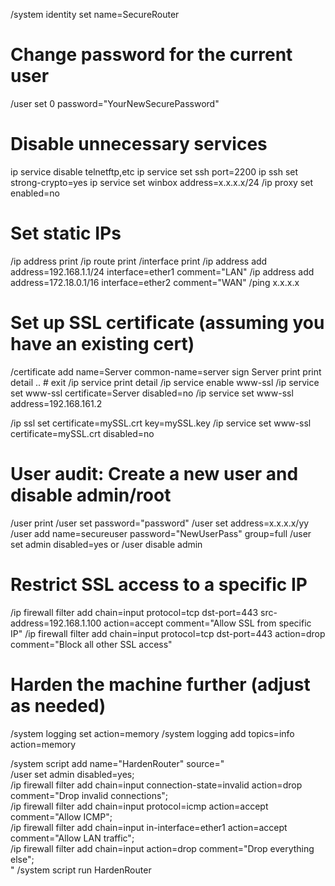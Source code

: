 /system identity set name=SecureRouter

# Change password for the current user
/user set 0 password="YourNewSecurePassword"

# Disable unnecessary services
ip service disable telnetftp,etc
ip service set ssh port=2200
ip ssh set strong-crypto=yes
ip service set winbox address=x.x.x.x/24
/ip proxy set enabled=no

# Set static IPs
/ip address print 
/ip route print
/interface print
/ip address add address=192.168.1.1/24 interface=ether1 comment="LAN"
/ip address add address=172.18.0.1/16 interface=ether2 comment="WAN"
/ping x.x.x.x

# Set up SSL certificate (assuming you have an existing cert)
/certificate
add name=Server common-name=server
sign Server
print
print detail
.. # exit
/ip service print detail
/ip service enable www-ssl
/ip service set www-ssl certificate=Server disabled=no
/ip service set www-ssl address=192.168.161.2

/ip ssl set certificate=mySSL.crt key=mySSL.key
/ip service set www-ssl certificate=mySSL.crt disabled=no

# User audit: Create a new user and disable admin/root
/user print
/user set <idx or username> password="password"
/user set <idx or username> address=x.x.x.x/yy
/user add name=secureuser password="NewUserPass" group=full
/user set admin disabled=yes or /user disable admin

# Restrict SSL access to a specific IP
/ip firewall filter add chain=input protocol=tcp dst-port=443 src-address=192.168.1.100 action=accept comment="Allow SSL from specific IP"
/ip firewall filter add chain=input protocol=tcp dst-port=443 action=drop comment="Block all other SSL access"

# Harden the machine further (adjust as needed)
/system logging set action=memory
/system logging add topics=info action=memory

/system script add name="HardenRouter" source="\
    /user set admin disabled=yes; \
    /ip firewall filter add chain=input connection-state=invalid action=drop comment=\"Drop invalid connections\"; \
    /ip firewall filter add chain=input protocol=icmp action=accept comment=\"Allow ICMP\"; \
    /ip firewall filter add chain=input in-interface=ether1 action=accept comment=\"Allow LAN traffic\"; \
    /ip firewall filter add chain=input action=drop comment=\"Drop everything else\"; \
"
/system script run HardenRouter

